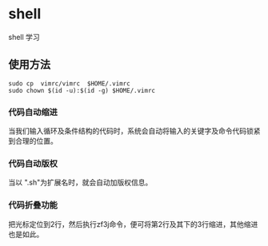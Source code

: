 # shell
shell 学习

## 使用方法 

```
sudo cp  vimrc/vimrc  $HOME/.vimrc 
sudo chown $(id -u):$(id -g) $HOME/.vimrc 
```
### 代码自动缩进
当我们输入循环及条件结构的代码时，系统会自动将输入的关键字及命令代码锁紧到合理的位置。

### 代码自动版权 
当以 ".sh"为扩展名时，就会自动加版权信息。

### 代码折叠功能
把光标定位到2行，然后执行zf3j命令，便可将第2行及其下的3行缩进，其他缩进也是如此。
